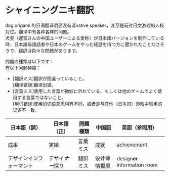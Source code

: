 # シャイニングニキ翻訳

dog origami 的日语翻译明显没有请native speaker，甚至是玩过日文游戏的人校对过。翻译中有各种各样的问题。  
犬畳（運営さんの中国ユーザーによる愛称）が日本語バージョンを制作している時、日本語母語話者や日本のゲームをやった経歴を持つ方に聞かれたことなさそうで、翻訳は色々な問題があります。

問題の種類は以下です：  
有以下问题种类：
* \[翻訳ミス\]翻訳が間違っていること。  
[翻译错误]翻译出错。
* \[言葉ミス\]使用した言葉が微妙に外れている、もしくは他のゲームでよく使用する言葉ではないこと。  
[用词错误]使用的词语意思稍有不同，或者是与其他（日本的）游戏中惯用的词语不一致。

日本語（誤）| 日本語（正）| 問題種類 | 中国語 | 英語（参照用）
------------ | ------------ | ------------ | ------------ | -------------
成果 | 実績 | 言葉ミス | 成就 | achievement
デザインインフォーマント | デザイ***ナー***探り | 翻訳ミス | 设计师情报屋 | design***er*** information room
